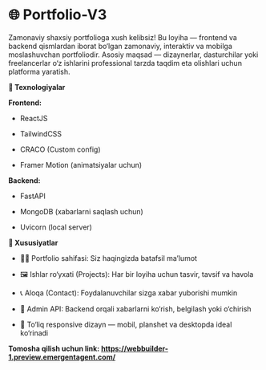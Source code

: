 # 🌐 Portfolio-V3
Zamonaviy shaxsiy portfolioga xush kelibsiz!
Bu loyiha — frontend va backend qismlardan iborat bo‘lgan zamonaviy, interaktiv va mobilga moslashuvchan portfoliodir. Asosiy maqsad — dizaynerlar, dasturchilar yoki freelancerlar o‘z ishlarini professional tarzda taqdim eta olishlari uchun platforma yaratish.

**🚀 Texnologiyalar**

**Frontend:**

- ReactJS

- TailwindCSS

- CRACO (Custom config)

- Framer Motion (animatsiyalar uchun)

**Backend:**

- FastAPI

- MongoDB (xabarlarni saqlash uchun)

- Uvicorn (local server)

**🔗 Xususiyatlar**
- 🧑‍💼 Portfolio sahifasi: Siz haqingizda batafsil ma’lumot

- 🖼️ Ishlar ro‘yxati (Projects): Har bir loyiha uchun tasvir, tavsif va havola

- 📞 Aloqa (Contact): Foydalanuvchilar sizga xabar yuborishi mumkin

- 🔐 Admin API: Backend orqali xabarlarni ko‘rish, belgilash yoki o‘chirish

- 📱 To‘liq responsive dizayn — mobil, planshet va desktopda ideal ko‘rinadi

**Tomosha qilish uchun link: https://webbuilder-1.preview.emergentagent.com/**
